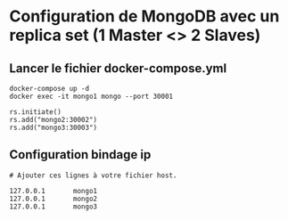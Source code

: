 # Configuration de MongoDB avec un replica set (1 Master <> 2 Slaves)

## Lancer le fichier docker-compose.yml

```
docker-compose up -d
docker exec -it mongo1 mongo --port 30001

rs.initiate()
rs.add("mongo2:30002")
rs.add("mongo3:30003")

```

## Configuration bindage ip

```
# Ajouter ces lignes à votre fichier host.

127.0.0.1       mongo1
127.0.0.1       mongo2
127.0.0.1       mongo3
```
